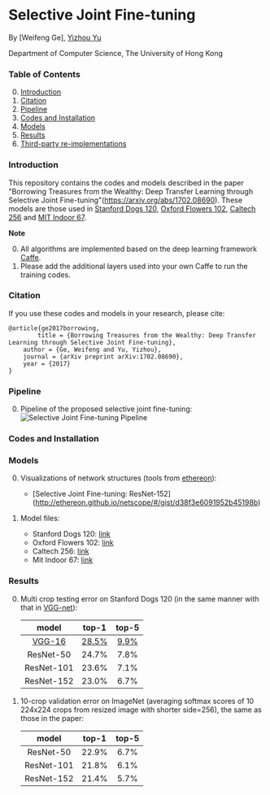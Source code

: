 # Selective Joint Fine-tuning

By [Weifeng Ge], [Yizhou Yu](http://i.cs.hku.hk/~yzyu/)

Department of Computer Science, The University of Hong Kong

### Table of Contents
0. [Introduction](#introduction)
0. [Citation](#citation)
0. [Pipeline](#pipeline)
0. [Codes and Installation](#codes-and-installation)
0. [Models](#models)
0. [Results](#results)
0. [Third-party re-implementations](#third-party-re-implementations)

### Introduction

This repository contains the codes and models described in the paper "Borrowing Treasures from the Wealthy: Deep Transfer Learning through Selective Joint Fine-tuning"(https://arxiv.org/abs/1702.08690). These models are those used in [Stanford Dogs 120](http://vision.stanford.edu/aditya86/ImageNetDogs/), [Oxford Flowers 102](http://www.robots.ox.ac.uk/~vgg/data/flowers/102/), [Caltech 256](http://authors.library.caltech.edu/7694/) and [MIT Indoor 67](http://web.mit.edu/torralba/www/indoor.html).

**Note**

0. All algorithms are implemented based on the deep learning framework [Caffe](https://github.com/BVLC/caffe).
0. Please add the additional layers used into your own Caffe to run the training codes.

### Citation

If you use these codes and models in your research, please cite:

	@article{ge2017borrowing,
	        title = {Borrowing Treasures from the Wealthy: Deep Transfer Learning through Selective Joint Fine-tuning},
		author = {Ge, Weifeng and Yu, Yizhou},
		journal = {arXiv preprint arXiv:1702.08690},
		year = {2017}
	}

### Pipeline
0. Pipeline of the proposed selective joint fine-tuning:
	![Selective Joint Fine-tuning Pipeline](https://github.com/ZYYSzj/Selective-Joint-Fine-tuning/blob/master/selective_joint_ft/cvpr2017_img1.png)


### Codes and Installation



### Models

0. Visualizations of network structures (tools from [ethereon](http://ethereon.github.io/netscope/quickstart.html)):
	- [Selective Joint Fine-tuning: ResNet-152] (http://ethereon.github.io/netscope/#/gist/d38f3e6091952b45198b)

0. Model files:
	- Stanford Dogs 120: [link](https://onedrive.live.com/?authkey=%21AAFW2-FVoxeVRck&id=4006CBB8476FF777%2117887&cid=4006CBB8476FF777)
	- Oxford Flowers 102: [link](https://onedrive.live.com/?authkey=%21AAFW2-FVoxeVRck&id=4006CBB8476FF777%2117887&cid=4006CBB8476FF777)
	- Caltech 256: [link](https://onedrive.live.com/?authkey=%21AAFW2-FVoxeVRck&id=4006CBB8476FF777%2117887&cid=4006CBB8476FF777)
	- Mit Indoor 67: [link](https://onedrive.live.com/?authkey=%21AAFW2-FVoxeVRck&id=4006CBB8476FF777%2117887&cid=4006CBB8476FF777)

### Results

0. Multi crop testing error on Stanford Dogs 120 (in the same manner with that in [VGG-net](http://www.robots.ox.ac.uk/~vgg/research/very_deep/)):

	model|top-1|top-5
	:---:|:---:|:---:
	[VGG-16](http://www.vlfeat.org/matconvnet/pretrained/)|[28.5%](http://www.vlfeat.org/matconvnet/pretrained/)|[9.9%](http://www.vlfeat.org/matconvnet/pretrained/)
	ResNet-50|24.7%|7.8%
	ResNet-101|23.6%|7.1%
	ResNet-152|23.0%|6.7%
	
0. 10-crop validation error on ImageNet (averaging softmax scores of 10 224x224 crops from resized image with shorter side=256), the same as those in the paper:

	model|top-1|top-5
	:---:|:---:|:---:
	ResNet-50|22.9%|6.7%
	ResNet-101|21.8%|6.1%
	ResNet-152|21.4%|5.7%
	
